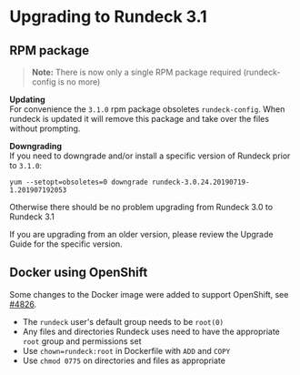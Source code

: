 # Upgrading to Rundeck 3.1

## RPM package

> **Note:** There is now only a single RPM package required (rundeck-config is no more)

**Updating**  
For convenience the `3.1.0` rpm package obsoletes `rundeck-config`. When rundeck is updated
it will remove this package and take over the files without prompting. 

**Downgrading**  
If you need to downgrade and/or install a specific version of Rundeck prior to `3.1.0`:
```
yum --setopt=obsoletes=0 downgrade rundeck-3.0.24.20190719-1.201907192053
```

Otherwise there should be no problem upgrading from Rundeck 3.0 to Rundeck 3.1

If you are upgrading from an older version, please review the Upgrade Guide for the specific version.

## Docker using OpenShift

Some changes to the Docker image were added to support OpenShift, see [#4826](https://github.com/rundeck/rundeck/pull/4826).

- The `rundeck` user's default group needs to be `root(0)`
- Any files and directories Rundeck uses need to have the appropriate `root` group and permissions set
- Use `chown=rundeck:root` in Dockerfile with `ADD` and `COPY`
- Use `chmod 0775` on directories and files as appropriate
